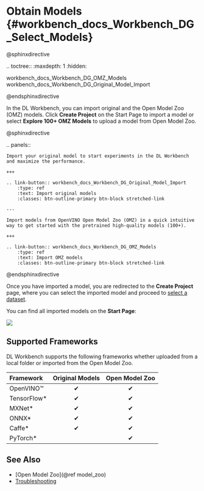# Obtain Models {#workbench_docs_Workbench_DG_Select_Models}

@sphinxdirective

.. toctree::
   :maxdepth: 1
   :hidden:
   
   workbench_docs_Workbench_DG_OMZ_Models
   workbench_docs_Workbench_DG_Original_Model_Import
   
@endsphinxdirective

In the DL Workbench, you can import original and the Open Model Zoo (OMZ) models. 
Click **Create Project** on the Start Page to import a model or select **Explore 100+ OMZ Models** to upload a model from Open Model Zoo. 

@sphinxdirective

.. panels::

    Import your original model to start experiments in the DL Workbench and maximize the performance. 

    +++

    .. link-button:: workbench_docs_Workbench_DG_Original_Model_Import
        :type: ref
        :text: Import original models
        :classes: btn-outline-primary btn-block stretched-link 

    ---

    Import models from OpenVINO Open Model Zoo (OMZ) in a quick intuitive way to get started with the pretrained high-quality models (100+).

    +++

    .. link-button:: workbench_docs_Workbench_DG_OMZ_Models
        :type: ref
        :text: Import OMZ models
        :classes: btn-outline-primary btn-block stretched-link 
 
@endsphinxdirective


Once you have imported a model, you are redirected to the **Create Project** page, where you can select the imported model and proceed to [select a dataset](Import_Datasets.md). 

You can find all imported models on the **Start Page**:

![](img/start_page_models.png)

## Supported Frameworks

DL Workbench supports the following frameworks whether uploaded from a local folder or imported from 
the Open Model Zoo.

Framework | Original Models | Open Model Zoo
:--  |:---:|:--:
OpenVINO™|  ✔ |  ✔
TensorFlow\*  | ✔ |  ✔
MXNet\* | ✔ |  ✔
ONNX\* | ✔ |  ✔
Caffe\* | ✔ |  ✔
PyTorch\* | |  ✔

## See Also

* [Open Model Zoo](@ref model_zoo)
* [Troubleshooting](Troubleshooting.md)